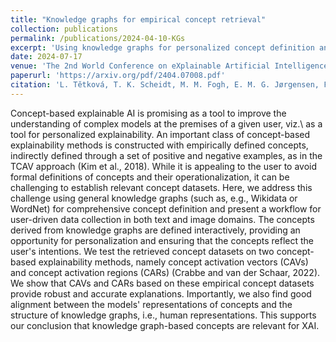 ```yaml
---
title: "Knowledge graphs for empirical concept retrieval"
collection: publications
permalink: /publications/2024-04-10-KGs
excerpt: 'Using knowledge graphs for personalized concept definition and data collection.'
date: 2024-07-17
venue: 'The 2nd World Conference on eXplainable Artificial Intelligence - oral presentation'
paperurl: 'https://arxiv.org/pdf/2404.07008.pdf'
citation: 'L. Tětková, T. K. Scheidt, M. M. Fogh, E. M. G. Jørgensen, F. Årup Nielsen, L. K. Hansen, Knowledge graphs for empirical concept retrieval, The 2nd World Conference on eXplainable Artificial Intelligence (2024).'
---
```


Concept-based explainable AI is promising as a tool to improve the understanding of complex models at the premises of a given user, viz.\ as a tool for personalized explainability. An important class of concept-based explainability methods is constructed with empirically defined concepts, indirectly defined through a set of positive and negative examples, as in the TCAV approach (Kim et al., 2018). 
While it is appealing to the user to avoid formal definitions of concepts and their operationalization, it can be challenging to establish relevant concept datasets. Here, we address this challenge using general knowledge graphs (such as, e.g., Wikidata or WordNet) for comprehensive concept definition and present a workflow for user-driven data collection in both text and image domains. The concepts derived from knowledge graphs are defined interactively, providing an opportunity for personalization and ensuring that the concepts reflect the user's intentions. We test the retrieved concept datasets on two concept-based explainability methods, namely concept activation vectors (CAVs) and concept activation regions (CARs) (Crabbe and van der Schaar, 2022).
We show that CAVs and CARs based on these empirical concept datasets provide robust and accurate explanations. Importantly, we also find good alignment between the models' representations of concepts and the structure of knowledge graphs, i.e., human representations. This supports our conclusion that knowledge graph-based concepts are relevant for XAI. 


